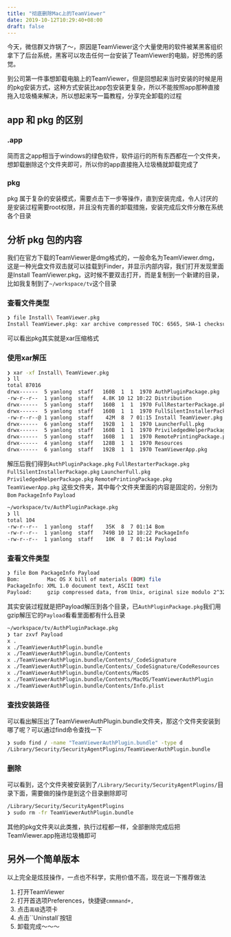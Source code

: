 ```yaml
---
title: "彻底删除Mac上的TeamViewer"
date: 2019-10-12T10:29:40+08:00
draft: false
---
```


今天，微信群又炸锅了～，原因是TeamViewer这个大量使用的软件被某黑客组织拿下了后台系统，黑客可以攻击任何一台安装了TeamViewer的电脑，好恐怖的感觉。

到公司第一件事想卸载电脑上的TeamViewer，但是回想起来当时安装的时候是用的pkg安装方式，这种方式安装比app包安装更复杂，所以不能按照app那种直接拖入垃圾桶来解决，所以想起来写一篇教程，分享完全卸载的过程

## app 和 pkg 的区别

### .app

简而言之app相当于windows的绿色软件，软件运行的所有东西都在一个文件夹，想卸载删除这个文件夹即可，所以你的app直接拖入垃圾桶就卸载完成了

### pkg

pkg 属于复杂的安装模式，需要点击下一步等操作，直到安装完成，令人讨厌的是安装过程需要root权限，并且没有完善的卸载措施，安装完成后文件分散在系统各个目录

## 分析 pkg 包的内容

我们在官方下载的TeamViewer是dmg格式的，一般命名为TeamViewer.dmg，这是一种光盘文件双击就可以挂载到Finder，并显示内部内容，我们打开发现里面是Install TeamViewer.pkg，这时候不要双击打开，而是复制到一个新建的目录，比如我复制到了`~/workspace/tv`这个目录

### 查看文件类型

```bash
❯ file Install\ TeamViewer.pkg
Install TeamViewer.pkg: xar archive compressed TOC: 6565, SHA-1 checksum
```
可以看出pkg其实就是xar压缩格式

### 使用xar解压

```bash
❯ xar -xf Install\ TeamViewer.pkg
❯ ll
total 87016
drwx------  5 yanlong  staff   160B  1  1  1970 AuthPluginPackage.pkg
-rw-r--r--  1 yanlong  staff   4.8K 10 12 10:22 Distribution
drwx------  5 yanlong  staff   160B  1  1  1970 FullRestarterPackage.pkg
drwx------  5 yanlong  staff   160B  1  1  1970 FullSilentInstallerPackage.pkg
-rw-r--r--@ 1 yanlong  staff    42M  8  7 01:15 Install TeamViewer.pkg
drwx------  6 yanlong  staff   192B  1  1  1970 LauncherFull.pkg
drwx------  5 yanlong  staff   160B  1  1  1970 PriviledgedHelperPackage.pkg
drwx------  5 yanlong  staff   160B  1  1  1970 RemotePrintingPackage.pkg
drwx------  4 yanlong  staff   128B  1  1  1970 Resources
drwx------  6 yanlong  staff   192B  1  1  1970 TeamViewerApp.pkg
```
解压后我们得到`AuthPluginPackage.pkg` `FullRestarterPackage.pkg` `FullSilentInstallerPackage.pkg` `LauncherFull.pkg` `PriviledgedHelperPackage.pkg` `RemotePrintingPackage.pkg` `TeamViewerApp.pkg`
这些文件夹，其中每个文件夹里面的内容是固定的，分别为`Bom` `PackageInfo` `Payload`

```bash
~/workspace/tv/AuthPluginPackage.pkg
❯ ll
total 104
-rw-r--r--  1 yanlong  staff    35K  8  7 01:14 Bom
-rw-r--r--  1 yanlong  staff   749B 10 12 10:22 PackageInfo
-rw-r--r--  1 yanlong  staff    10K  8  7 01:14 Payload
```

### 查看文件类型

```bash
❯ file Bom PackageInfo Payload
Bom:         Mac OS X bill of materials (BOM) file
PackageInfo: XML 1.0 document text, ASCII text
Payload:     gzip compressed data, from Unix, original size modulo 2^32 38912
```

其实安装过程就是把Payload解压到各个目录，已`AuthPluginPackage.pkg`我们用gzip解压它的`Payload`看看里面都有什么目录
```bash
~/workspace/tv/AuthPluginPackage.pkg
❯ tar zxvf Payload
x .
x ./TeamViewerAuthPlugin.bundle
x ./TeamViewerAuthPlugin.bundle/Contents
x ./TeamViewerAuthPlugin.bundle/Contents/_CodeSignature
x ./TeamViewerAuthPlugin.bundle/Contents/_CodeSignature/CodeResources
x ./TeamViewerAuthPlugin.bundle/Contents/MacOS
x ./TeamViewerAuthPlugin.bundle/Contents/MacOS/TeamViewerAuthPlugin
x ./TeamViewerAuthPlugin.bundle/Contents/Info.plist
```

### 查找安装路径

可以看出解压出了TeamViewerAuthPlugin.bundle文件夹，那这个文件夹安装到哪了呢？可以通过find命令查找一下
```bash
❯ sudo find / -name "TeamViewerAuthPlugin.bundle" -type d
/Library/Security/SecurityAgentPlugins/TeamViewerAuthPlugin.bundle
```

### 删除

可以看到，这个文件夹被安装到了`/Library/Security/SecurityAgentPlugins/`目录下面，需要做的操作是到这个目录删除即可
```bash
/Library/Security/SecurityAgentPlugins
❯ sudo rm -fr TeamViewerAuthPlugin.bundle
```
其他的pkg文件夹以此类推，执行过程都一样，全部删除完成后把TeamViewer.app拖进垃圾桶即可

## 另外一个简单版本
以上完全是炫技操作，一点也不科学，实用价值不高，现在说一下推荐做法

1. 打开TeamViewer
2. 打开首选项Preferences，快捷键`cmmmand+,`
3. 点击`高级`选项卡
4. 点击``Uninstall`按钮
5. 卸载完成～～～

